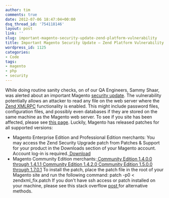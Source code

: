 ```yaml
---
author: tim
comments: true
date: 2012-07-06 18:47:04+00:00
dsq_thread_id: '754118146'
layout: post
link: ''
slug: important-magento-security-update-zend-platform-vulnerability
title: Important Magento Security Update – Zend Platform Vulnerability
wordpress_id: 1125
categories:
- Code
tags:
- magento
- php
- security
---
```


While doing routine sanity checks, on of our QA Engineers, Sammy Shaar, was
alerted about an important Magento [security update](http://by.ai/MnzJ). The
vulnerability potentially allows an attacker to read any file on the web
server where the [Zend XMLRPC](http://by.ai/rk3s) functionality is enabled.
This might include password files, configuration files, and possibly even
databases if they are stored on the same machine as the Magento web server. To
see if you site has been affected, please see [this page](http://by.ai/CpYr).
Luckily, Magento has released patches for all supported versions:

  * Magento Enterprise Edition and Professional Edition merchants: You may access the Zend Security Upgrade patch from Patches &amp; Support for your product in the Downloads section of your Magento account. Account log-in is required.[ Download](http://www.magentocommerce.com/products/customer/account/ "Download" )
  * Magento Community Edition merchants:[ Community Edition 1.4.0.0 through 1.4.1.1](http://www.magentocommerce.com/downloads/assets/1.7.0.2/CE_1.4.0.0-1.4.1.1.patch "Community Edition 1.4.0.0 through 1.4.1.1" )[ Community Edition 1.4.2.0](http://www.magentocommerce.com/downloads/assets/1.7.0.2/CE_1.4.2.0.patch "Community Edition 1.4.2.0" )[ Community Edition 1.5.0.0 through 1.7.0.1](http://www.magentocommerce.com/downloads/assets/1.7.0.2/CE_1.5.0.0-1.7.0.1.patch "Community Edition 1.5.0.0 through 1.7.0.1" )
To install the patch, place the patch file in the root of your Magento site
and run the following command: patch -p0 &lt; zendxml_fix.patch If you don't
have ssh access or patch installed on your machine, please see this stack
overflow [post ](http://by.ai/1LtK)for alternative methods.